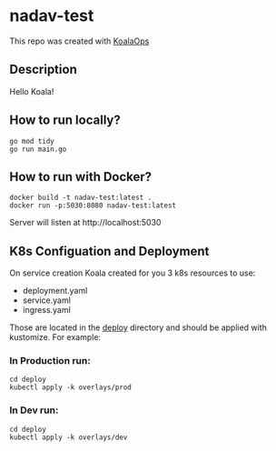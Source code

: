 # nadav-test

This repo was created with [KoalaOps](https://app.koalaops.com/)

## Description

Hello Koala!

## How to run locally?

```
go mod tidy
go run main.go
```

## How to run with Docker?

```
docker build -t nadav-test:latest .
docker run -p:5030:8080 nadav-test:latest
```

Server will listen at http://localhost:5030

## K8s Configuation and Deployment

On service creation Koala created for you 3 k8s resources to use:

- deployment.yaml
- service.yaml
- ingress.yaml

Those are located in the [deploy](deploy) directory and should be applied with kustomize. For example:

### In Production run: 

```
cd deploy
kubectl apply -k overlays/prod
```

### In Dev run: 

```
cd deploy
kubectl apply -k overlays/dev
```

